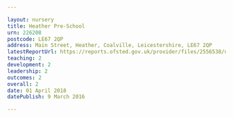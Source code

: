```yaml
---

layout: nursery
title: Heather Pre-School
urn: 226208
postcode: LE67 2QP
address: Main Street, Heather, Coalville, Leicestershire, LE67 2QP
latestReportUrl: https://reports.ofsted.gov.uk/provider/files/2556538/urn/226208.pdf
teaching: 2
development: 2
leadership: 2
outcomes: 2
overall: 2
date: 01 April 2018 
datePublish: 9 March 2016

---
```

